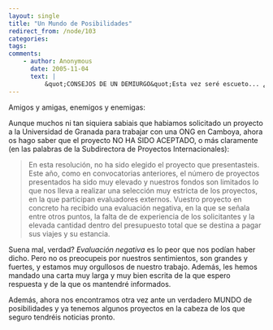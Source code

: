 ```yaml
---
layout: single
title: "Un Mundo de Posibilidades"
redirect_from: /node/103
categories:
tags: 
comments: 
    - author: Anonymous
      date: 2005-11-04
      text: |
          &quot;CONSEJOS DE UN DEMIURGO&quot;Esta vez seré escueto... ¿No estarás pensando en empezar a currar? Posibilidades: alquiler de piso, estrés, hipoteca, hiperteca y demás... Ante este MUNDO de posibilidades elegiría la hibernación vitalicia.Resumiendo: ¡NI SE TE OCURA EMPEZAR A CURRAR!Fdo.: Un trabajador ejemplar.  
---
```

Amigos y amigas, enemigos y enemigas:  

Aunque muchos ni tan siquiera sabiais que habiamos solicitado un proyecto a la Universidad de Granada para trabajar con una ONG en Camboya, ahora os hago saber que el proyecto NO HA SIDO ACEPTADO, o más claramente (en las palabras de la Subdirectora de Proyectos Internacionales):  

> En esta resolución, no ha sido elegido el proyecto que presentasteis. Este año, como en convocatorias anteriores, el número de proyectos presentados ha sido muy elevado y nuestros fondos son limitados lo que nos lleva a realizar una selección muy estricta de los proyectos, en la que participan evaluadores externos. Vuestro proyecto en concreto ha recibido una evaluación negativa, en la que se señala entre otros puntos, la falta de de experiencia de los solicitantes y la elevada cantidad dentro del presupuesto total que se destina a pagar sus viajes y su estancia.

Suena mal, verdad? _Evaluación negativa_ es lo peor que nos podían haber dicho. Pero no os preocupeis por nuestros sentimientos, son grandes y fuertes, y estamos muy orgullosos de nuestro trabajo. Además, les hemos mandado una carta muy larga y muy bien escrita de la que espero respuesta y de la que os mantendré informados.  

Además, ahora nos encontramos otra vez ante un verdadero MUNDO de posibilidades y ya tenemos algunos proyectos en la cabeza de los que seguro tendréis noticias pronto.
